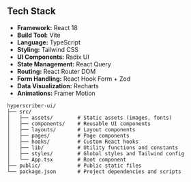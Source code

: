 ## Tech Stack

- **Framework:** React 18
- **Build Tool:** Vite
- **Language:** TypeScript
- **Styling:** Tailwind CSS
- **UI Components:** Radix UI
- **State Management:** React Query
- **Routing:** React Router DOM
- **Form Handling:** React Hook Form + Zod
- **Data Visualization:** Recharts
- **Animations:** Framer Motion

```
hyperscriber-ui/
├── src/
│   ├── assets/        # Static assets (images, fonts)
│   ├── components/    # Reusable UI components
│   ├── layouts/       # Layout components
│   ├── pages/         # Page components
│   ├── hooks/         # Custom React hooks
│   ├── lib/           # Utility functions and constants
│   ├── styles/        # Global styles and Tailwind config
│   └── App.tsx        # Root component
├── public/            # Public static files
└── package.json       # Project dependencies and scripts
```